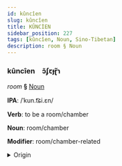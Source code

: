 ```yaml
---
id: kûncîen
slug: kûncîen
title: KÛNCİEN
sidebar_position: 227
tags: [kûncîen, Noun, Sino-Tibetan]
description: room § Noun
---
```


### kûncîen&emsp;<span kind="abugida">ɔ̃ʄꞇɟɽ̃ɿ</span>

*room* **§** [Noun](../../tags/Noun)

**IPA**: /ˈkun.t͡ɕi.ɛn/

**Verb**: to be a room/chamber

**Noun**: room/chamber

**Modifier**: room/chamber-related

<details>
    <summary>Origin</summary>
    Mandarin 空間 kōngjiān /kʰʊŋ.tɕjɛn/<br/>
    <em>Sino-Tibetan Language Family</em>
</details>
